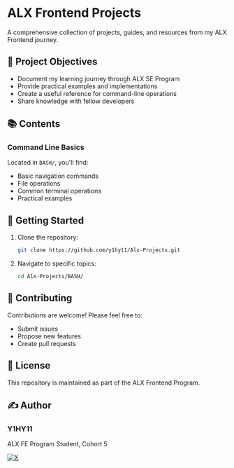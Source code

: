 # ALX Frontend Projects

A comprehensive collection of projects, guides, and resources from my ALX Frontend journey.

## 🎯 Project Objectives

- Document my learning journey through ALX SE Program
- Provide practical examples and implementations
- Create a useful reference for command-line operations
- Share knowledge with fellow developers

## 📚 Contents

### Command Line Basics

Located in `BASH/`, you'll find:

- Basic navigation commands
- File operations
- Common terminal operations
- Practical examples

## 🚀 Getting Started

1. Clone the repository:

   ```bash
   git clone https://github.com/y1hy11/Alx-Projects.git
   ```

2. Navigate to specific topics:

   ```bash
   cd Alx-Projects/BASH/
   ```

## 🤝 Contributing

Contributions are welcome! Please feel free to:

- Submit issues
- Propose new features
- Create pull requests

## 📝 License

This repository is maintained as part of the ALX Frontend Program.

## ✍️ Author

### Y1HY11

 ALX FE Program Student, Cohort 5
  
[![X](https://img.shields.io/badge/Githhub-black?style=for-the-badge&logo=github&logoColor=white)](https://github.com/Y1hy11)
